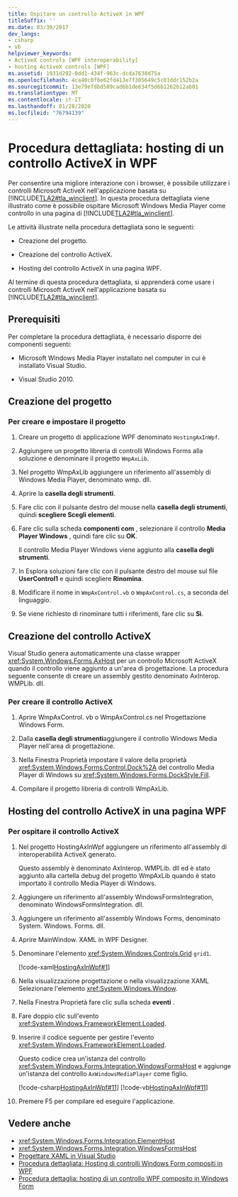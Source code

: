 ```yaml
---
title: Ospitare un controllo ActiveX in WPF
titleSuffix: ''
ms.date: 03/30/2017
dev_langs:
- csharp
- vb
helpviewer_keywords:
- ActiveX controls [WPF interoperability]
- hosting ActiveX controls [WPF]
ms.assetid: 1931d292-0dd1-434f-963c-dcda7638d75a
ms.openlocfilehash: 4ca40c0f6e62fd413e7f305649c5c01ddc152b2a
ms.sourcegitcommit: 13e79efdbd589cad6b1de634f5d6b1262b12ab01
ms.translationtype: MT
ms.contentlocale: it-IT
ms.lasthandoff: 01/28/2020
ms.locfileid: "76794139"
---
```

# <a name="walkthrough-hosting-an-activex-control-in-wpf"></a>Procedura dettagliata: hosting di un controllo ActiveX in WPF
Per consentire una migliore interazione con i browser, è possibile utilizzare i controlli Microsoft ActiveX nell'applicazione basata su [!INCLUDE[TLA2#tla_winclient](../../../../includes/tla2sharptla-winclient-md.md)]. In questa procedura dettagliata viene illustrato come è possibile ospitare Microsoft Windows Media Player come controllo in una pagina di [!INCLUDE[TLA2#tla_winclient](../../../../includes/tla2sharptla-winclient-md.md)].

 Le attività illustrate nella procedura dettagliata sono le seguenti:

- Creazione del progetto.

- Creazione del controllo ActiveX.

- Hosting del controllo ActiveX in una pagina WPF.

 Al termine di questa procedura dettagliata, si apprenderà come usare i controlli Microsoft ActiveX nell'applicazione basata su [!INCLUDE[TLA2#tla_winclient](../../../../includes/tla2sharptla-winclient-md.md)].

## <a name="prerequisites"></a>Prerequisiti
 Per completare la procedura dettagliata, è necessario disporre dei componenti seguenti:

- Microsoft Windows Media Player installato nel computer in cui è installato Visual Studio.

- Visual Studio 2010.

## <a name="creating-the-project"></a>Creazione del progetto

### <a name="to-create-and-set-up-the-project"></a>Per creare e impostare il progetto

1. Creare un progetto di applicazione WPF denominato `HostingAxInWpf`.

2. Aggiungere un progetto libreria di controlli Windows Forms alla soluzione e denominare il progetto `WmpAxLib`.

3. Nel progetto WmpAxLib aggiungere un riferimento all'assembly di Windows Media Player, denominato wmp. dll.

4. Aprire la **casella degli strumenti**.

5. Fare clic con il pulsante destro del mouse nella **casella degli strumenti**, quindi **scegliere Scegli elementi**.

6. Fare clic sulla scheda **componenti com** , selezionare il controllo **Media Player Windows** , quindi fare clic su **OK**.

     Il controllo Media Player Windows viene aggiunto alla **casella degli strumenti**.

7. In Esplora soluzioni fare clic con il pulsante destro del mouse sul file **UserControl1** e quindi scegliere **Rinomina**.

8. Modificare il nome in `WmpAxControl.vb` o `WmpAxControl.cs`, a seconda del linguaggio.

9. Se viene richiesto di rinominare tutti i riferimenti, fare clic su **Sì**.

## <a name="creating-the-activex-control"></a>Creazione del controllo ActiveX
Visual Studio genera automaticamente una classe wrapper <xref:System.Windows.Forms.AxHost> per un controllo Microsoft ActiveX quando il controllo viene aggiunto a un'area di progettazione. La procedura seguente consente di creare un assembly gestito denominato AxInterop. WMPLib. dll.

### <a name="to-create-the-activex-control"></a>Per creare il controllo ActiveX

1. Aprire WmpAxControl. vb o WmpAxControl.cs nel Progettazione Windows Form.

2. Dalla **casella degli strumenti**aggiungere il controllo Windows Media Player nell'area di progettazione.

3. Nella Finestra Proprietà impostare il valore della proprietà <xref:System.Windows.Forms.Control.Dock%2A> del controllo Media Player di Windows su <xref:System.Windows.Forms.DockStyle.Fill>.

4. Compilare il progetto libreria di controlli WmpAxLib.

## <a name="hosting-the-activex-control-on-a-wpf-page"></a>Hosting del controllo ActiveX in una pagina WPF

### <a name="to-host-the-activex-control"></a>Per ospitare il controllo ActiveX

1. Nel progetto HostingAxInWpf aggiungere un riferimento all'assembly di interoperabilità ActiveX generato.

     Questo assembly è denominato AxInterop. WMPLib. dll ed è stato aggiunto alla cartella debug del progetto WmpAxLib quando è stato importato il controllo Media Player di Windows.

2. Aggiungere un riferimento all'assembly WindowsFormsIntegration, denominato WindowsFormsIntegration. dll.

3. Aggiungere un riferimento all'assembly Windows Forms, denominato System. Windows. Forms. dll.

4. Aprire MainWindow. XAML in WPF Designer.

5. Denominare l'elemento <xref:System.Windows.Controls.Grid> `grid1`.

     [!code-xaml[HostingAxInWpf#1](~/samples/snippets/csharp/VS_Snippets_Wpf/HostingAxInWpf/CSharp/HostingAxInWpf/window1.xaml#1)]

6. Nella visualizzazione progettazione o nella visualizzazione XAML Selezionare l'elemento <xref:System.Windows.Window>.

7. Nella Finestra Proprietà fare clic sulla scheda **eventi** .

8. Fare doppio clic sull'evento <xref:System.Windows.FrameworkElement.Loaded>.

9. Inserire il codice seguente per gestire l'evento <xref:System.Windows.FrameworkElement.Loaded>.

     Questo codice crea un'istanza del controllo <xref:System.Windows.Forms.Integration.WindowsFormsHost> e aggiunge un'istanza del controllo `AxWindowsMediaPlayer` come figlio.

     [!code-csharp[HostingAxInWpf#11](~/samples/snippets/csharp/VS_Snippets_Wpf/HostingAxInWpf/CSharp/HostingAxInWpf/window1.xaml.cs#11)]
     [!code-vb[HostingAxInWpf#11](~/samples/snippets/visualbasic/VS_Snippets_Wpf/HostingAxInWpf/VisualBasic/HostingAxInWpf/window1.xaml.vb#11)]  
  
10. Premere F5 per compilare ed eseguire l'applicazione.  
  
## <a name="see-also"></a>Vedere anche

- <xref:System.Windows.Forms.Integration.ElementHost>
- <xref:System.Windows.Forms.Integration.WindowsFormsHost>
- [Progettare XAML in Visual Studio](/visualstudio/xaml-tools/designing-xaml-in-visual-studio)
- [Procedura dettagliata: Hosting di controlli Windows Form compositi in WPF](walkthrough-hosting-a-windows-forms-composite-control-in-wpf.md)
- [Procedura dettaglia: hosting di un controllo WPF composito in Windows Form](walkthrough-hosting-a-wpf-composite-control-in-windows-forms.md)
